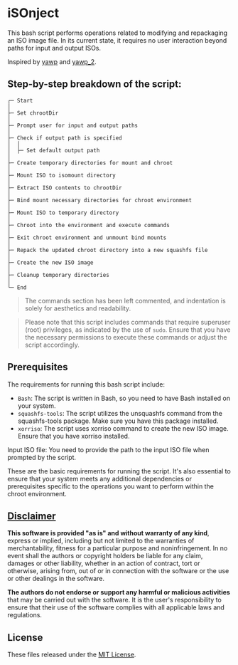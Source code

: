 # iSOnject
This bash script performs operations related to modifying and repackaging an ISO image file. In its current state, it requires no user interaction beyond paths for input and output ISOs.

Inspired by [yawp](https://github.com/apple-fritter/yawp) and [yawp_2](https://github.com/apple-fritter/yawp_2).

## Step-by-step breakdown of the script:

```
┌─ Start
│
├─ Set chrootDir
│
├─ Prompt user for input and output paths
│
├─ Check if output path is specified
│  │
│  ├─ Set default output path
│
├─ Create temporary directories for mount and chroot
│
├─ Mount ISO to isomount directory
│
├─ Extract ISO contents to chrootDir
│
├─ Bind mount necessary directories for chroot environment
│
├─ Mount ISO to temporary directory
│
├─ Chroot into the environment and execute commands
│
├─ Exit chroot environment and unmount bind mounts
│
├─ Repack the updated chroot directory into a new squashfs file
│
├─ Create the new ISO image
│
├─ Cleanup temporary directories
│
└─ End
```
> The commands section has been left commented, and indentation is solely for aesthetics and readability.

> Please note that this script includes commands that require superuser (root) privileges, as indicated by the use of `sudo`. Ensure that you have the necessary permissions to execute these commands or adjust the script accordingly.

## Prerequisites
The requirements for running this bash script include:
- `Bash`: The script is written in Bash, so you need to have Bash installed on your system.
- `squashfs-tools`: The script utilizes the unsquashfs command from the squashfs-tools package. Make sure you have this package installed.
- `xorriso`: The script uses xorriso command to create the new ISO image. Ensure that you have xorriso installed.

Input ISO file: You need to provide the path to the input ISO file when prompted by the script.

These are the basic requirements for running the script. It's also essential to ensure that your system meets any additional dependencies or prerequisites specific to the operations you want to perform within the chroot environment.

## [Disclaimer](DISCLAIMER)
**This software is provided "as is" and without warranty of any kind**, express or implied, including but not limited to the warranties of merchantability, fitness for a particular purpose and noninfringement. In no event shall the authors or copyright holders be liable for any claim, damages or other liability, whether in an action of contract, tort or otherwise, arising from, out of or in connection with the software or the use or other dealings in the software.

**The authors do not endorse or support any harmful or malicious activities** that may be carried out with the software. It is the user's responsibility to ensure that their use of the software complies with all applicable laws and regulations.

## License

These files released under the [MIT License](LICENSE).
